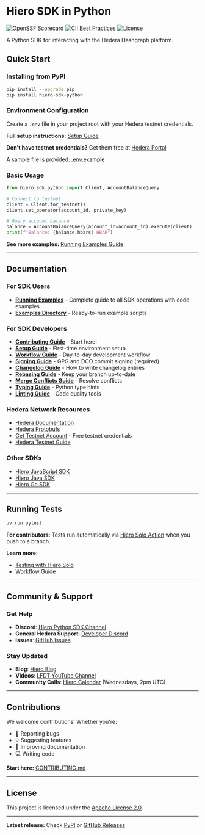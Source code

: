 # Hiero SDK in Python

[![OpenSSF Scorecard](https://api.scorecard.dev/projects/github.com/hiero-ledger/hiero-sdk-python/badge)](https://scorecard.dev/viewer/?uri=github.com/hiero-ledger/hiero-sdk-python)
[![CII Best Practices](https://bestpractices.coreinfrastructure.org/projects/10697/badge)](https://bestpractices.coreinfrastructure.org/projects/10697)
[![License](https://img.shields.io/badge/license-apache2-blue.svg)](LICENSE)

A Python SDK for interacting with the Hedera Hashgraph platform.


## Quick Start

### Installing from PyPI

```bash
pip install --upgrade pip
pip install hiero-sdk-python
```

### Environment Configuration

Create a `.env` file in your project root with your Hedera testnet credentials.

**Full setup instructions:** [Setup Guide](docs/sdk_developers/setup.md)

**Don't have testnet credentials?** Get them free at [Hedera Portal](https://portal.hedera.com/)

A sample file is provided: [.env.example](.env.example)


### Basic Usage

```python
from hiero_sdk_python import Client, AccountBalanceQuery

# Connect to testnet
client = Client.for_testnet()
client.set_operator(account_id, private_key)

# Query account balance
balance = AccountBalanceQuery(account_id=account_id).execute(client)
print(f"Balance: {balance.hbars} HBAR")
```

**See more examples:** [Running Examples Guide](docs/sdk_users/running_examples.md)


---

## Documentation

### For SDK Users

- **[Running Examples](docs/sdk_users/running_examples.md)** - Complete guide to all SDK operations with code examples
- **[Examples Directory](examples/)** - Ready-to-run example scripts

### For SDK Developers

- **[Contributing Guide](CONTRIBUTING.md)** - Start here!
- **[Setup Guide](docs/sdk_developers/setup.md)** - First-time environment setup
- **[Workflow Guide](docs/sdk_developers/workflow.md)** - Day-to-day development workflow
- **[Signing Guide](docs/sdk_developers/signing.md)** - GPG and DCO commit signing (required)
- **[Changelog Guide](docs/sdk_developers/changelog.md)** - How to write changelog entries
- **[Rebasing Guide](docs/sdk_developers/rebasing.md)** - Keep your branch up-to-date
- **[Merge Conflicts Guide](docs/sdk_developers/merge_conflicts.md)** - Resolve conflicts
- **[Typing Guide](docs/sdk_developers/types.md)** - Python type hints
- **[Linting Guide](docs/sdk_developers/linting.md)** - Code quality tools

### Hedera Network Resources

- [Hedera Documentation](https://docs.hedera.com/)
- [Hedera Protobufs](https://github.com/hashgraph/hedera-protobufs)
- [Get Testnet Account](https://portal.hedera.com/) - Free testnet credentials
- [Hedera Testnet Guide](https://docs.hedera.com/guides/testnet)

### Other SDKs

- [Hiero JavaScript SDK](https://github.com/hiero-ledger/hiero-sdk-js)
- [Hiero Java SDK](https://github.com/hiero-ledger/hiero-sdk-java)
- [Hiero Go SDK](https://github.com/hiero-ledger/hiero-sdk-go)

---

## Running Tests

```bash
uv run pytest
```

**For contributors:** Tests run automatically via [Hiero Solo Action](https://github.com/marketplace/actions/hiero-solo-action) when you push to a branch.

**Learn more:**
- [Testing with Hiero Solo](https://dev.to/hendrikebbers/ci-for-hedera-based-projects-2nja)
- [Workflow Guide](docs/sdk_developers/workflow.md)

---

## Community & Support

### Get Help

- **Discord**: [Hiero Python SDK Channel](https://discord.com/channels/905194001349627914/1336494517544681563)
- **General Hedera Support**: [Developer Discord](https://discord.com/channels/373889138199494658/1106578684573388900)
- **Issues**: [GitHub Issues](https://github.com/hiero-ledger/hiero-sdk-python/issues)

### Stay Updated

- **Blog**: [Hiero Blog](https://hiero.org/blog/)
- **Videos**: [LFDT YouTube Channel](https://www.youtube.com/@lfdecentralizedtrust/videos)
- **Community Calls**: [Hiero Calendar](https://zoom-lfx.platform.linuxfoundation.org/meetings/hiero?view=week) (Wednesdays, 2pm UTC)

---

## Contributions

We welcome contributions! Whether you're:
- 🐛 Reporting bugs
- 💡 Suggesting features
- 📝 Improving documentation
- 💻 Writing code

**Start here:** [CONTRIBUTING.md](CONTRIBUTING.md)

---

## License

This project is licensed under the [Apache License 2.0](LICENSE).

---

**Latest release:** Check [PyPI](https://pypi.org/project/hiero-sdk-python/) or [GitHub Releases](https://github.com/hiero-ledger/hiero-sdk-python/releases)
